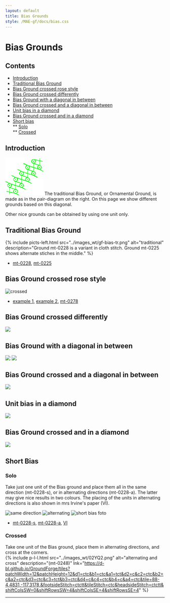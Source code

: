```yaml
---
layout: default
title: Bias Grounds
style: /MAE-gf/docs/bias.css
---
```


# Bias Grounds

## Contents
* [Introduction](#introduction)
* [Traditional Bias Ground](#traditional-bias-ground)
* [Bias Ground crossed rose style](#bias-ground-crossed-rose-style)
* [Bias Ground crossed differently](#bias-ground-crossed-differently)
* [Bias Ground with a diagonal in between](#bias-ground-with-a-diagonal-in-between)
* [Bias Ground crossed and a diagonal in between](#bias-ground-crossed-and-a-diagonal-in-between)
* [Unit bias in a diamond](#unit-bias-in-a-diamond)
* [Bias Ground crossed and in a diamond](#bias-ground-crossed-and-in-a-diamond)      
* [Short bias](#short-bias)         
** [Solo](#solo)     
** [Crossed](#crossed)

## Introduction
![biasground](../images_wt/gf-0221-wt.png?align=right)
The traditional Bias Ground, or Ornamental Ground, is made as in the pair-diagram on the right. On this page we show different grounds based on this diagonal.

Other nice grounds can be obtained by using one unit only.
<p style="clear: both"></p>

## Traditional Bias Ground
{% include picts-left.html
   src="../images_wt/gf-bias-tr.png"
   alt="traditional"
   description="Ground mt-0228 is a variant in cloth stitch. Ground mt-0225 shows alternate stiches in the middle."
 %}
* [mt-0228][T-0228-OD], [mt-0225][T-0225-L]

[T-0228-OD]: https://d-bl.github.io/GroundForge/tiles?patchWidth=12&patchHeight=12&a1=ctc&c1=ctc&d1=tct&a2=tct&b2=ctc&d2=ctc&shiftColsSE=2&shiftRowsSE=2&shiftColsSW=-2&shiftRowsSW=2&tile=6-48,86-4
[T-0225-L]: https://d-bl.github.io/GroundForge/tiles?patchWidth=12&patchHeight=12&d1=tctct&c1=ctc&a1=rrctc&d2=ctc&b2=rrctc&a2=ctc&tile=6-48,86-4&footsideStitch=ctctt&tileStitch=ctct&headsideStitch=ctctt&shiftColsSW=-2&shiftRowsSW=2&shiftColsSE=2&shiftRowsSE=2

##  Bias Ground crossed rose style
![crossed][P-0221-at]
* [example 1][T-wi-D6], [example 2][T-wi-F4], [mt-0278][T-0278-KG]

[P-0221-at]: ../images_wt/gf-bias-at.png
[T-wi-D6]: https://d-bl.github.io/GroundForge/tiles?whiting=D6_P139&patchWidth=12&patchHeight=12&a1=ctct&c1=ctct&d1=ct&a2=ct&b2=ctct&c2=ct&d2=ctct&shiftColsSE=2&shiftRowsSE=2&shiftColsSW=-2&shiftRowsSW=2&tile=8-48,8314
[T-wi-F4]: https://d-bl.github.io/GroundForge/tiles?whiting=F4_P180&patchWidth=12&patchHeight=12&a1=ctcrrctc&c1=ctcllctc&d1=ctc&a2=ctc&b2=ctc&c2=ctc&d2=ctc&shiftColsSE=2&shiftRowsSE=2&shiftColsSW=-2&shiftRowsSW=2&tile=8-48,8314
[T-0278-KG]: https://d-bl.github.io/GroundForge/tiles?patchWidth=12&patchHeight=12&a1=ctc&c1=ctc&d1=c&a2=c&b2=ctct&c2=c&d2=tctc&shiftColsSE=2&shiftRowsSE=2&shiftColsSW=-2&shiftRowsSW=2&tile=8-48,8314

## Bias Ground crossed differently
[![][p-bias-aa]][t-bias-aa]

[p-bias-aa]: ../images_wt/gf-bias-aa.png
[t-bias-aa]: https://d-bl.github.io/GroundForge/tiles?whiting=E6_P160&patchWidth=12&patchHeight=12&a1=ct&b1=ctct&c1=ct&d1=ctct&f1=ctct&g1=ct&h1=ctct&a2=ctct&c2=ctct&d2=ct&e2=ctct&f2=ct&g2=ctct&h2=ct&a3=ct&b3=ctct&c3=ct&d3=ctct&e3=ct&f3=ctct&h3=ctct&a4=ctct&b4=ct&c4=ctct&e4=ctct&f4=ct&g4=ctct&h4=ct&shiftColsSE=4&shiftRowsSE=4&shiftColsSW=-4&shiftRowsSW=4&tile=1488-483,8-483148,831488-4,488-4831

## Bias Ground with a diagonal in between
[![][p-bias-vg]][t-bias-vg]
[![][p-bias-sq]][t-bias-sq]

[p-bias-vg]: ../images_wt/gf-bias-vg.png
[p-bias-sq]: ../images_wt/gf-bias-in-sqr.png
[t-bias-vg]: https://d-bl.github.io/GroundForge/tiles?patchWidth=12&patchHeight=12&a1=ctct&c1=ctct&d1=ct&e1=ctct&b2=ctct&d2=ctct&e2=ct&f2=ctct&a3=ctct&c3=ctct&e3=ctct&f3=ct&shiftColsSE=3&shiftRowsSE=3&shiftColsSW=-3&shiftRowsSW=3&tile=5-486-,-5-486,6-5-48
[t-bias-sq]: https://d-bl.github.io/GroundForge/tiles?patchWidth=12&patchHeight=12&a1=ctct&c1=ctct&d1=ctc&e1=ctc&b2=ctct&d2=ctcl&e2=ctc&f2=ctc&a3=ctct&c3=ctct&e3=ctcl&f3=ctct&shiftColsSE=3&shiftRowsSE=3&shiftColsSW=-3&shiftRowsSW=3&tile=5-486-,-5-486,6-5-48
   
## Bias Ground crossed and a diagonal in between   
[![][p-bias-av]][t-bias-av]

[p-bias-av]: ../images_wt/gf-bias-av.png
[t-bias-av]: https://d-bl.github.io/GroundForge/tiles?patchWidth=12&patchHeight=12&a1=ctct&c1=ctct&e1=ctct&f1=ct&a2=ctct&b2=ctct&c2=ctct&d2=ctct&e2=ctct&f2=ctct&shiftColsSE=2&shiftRowsSE=2&shiftColsSW=-4&shiftRowsSW=2&tile=8-7-48,831214

## Unit bias in a diamond
[![][p-bias-uni]][t-bias-uni]

[p-bias-uni]: ../images_wt/gf-sh-bias-in-sqr.png
[t-bias-uni]: https://d-bl.github.io/GroundForge/tiles?patchWidth=12&patchHeight=12&b1=ctct&d1=ctct&f1=ctct&a2=ctc&c2=ctct&e2=ctct&a3=ctc&b3=ctcr&d3=ctct&f3=ctcl&shiftColsSE=3&shiftRowsSE=3&shiftColsSW=-3&shiftRowsSW=3&tile=-5-4-5,5-5-5-,86-5-5

## Bias Ground crossed and in a diamond
[![][p-bias-unx]][t-bias-unx]

[p-bias-unx]: ../images_wt/gf-bias-x-in-sqr.png
[t-bias-unx]: https://d-bl.github.io/GroundForge/tiles?patchWidth=12&patchHeight=12&b1=ctct&c1=ct&d1=ctct&e1=ct&f1=ctct&a2=ctct&b2=ct&c2=ctct&e2=ctct&f2=ct&a3=ct&b3=ctct&d3=ctct&f3=ctct&shiftColsSE=3&shiftRowsSE=3&shiftColsSW=-3&shiftRowsSW=3&tile=-21486,317-48,88-5-4

## Short Bias
### Solo
Take just one unit of the Bias ground and place them all in the same direction (mt-0228-s), or in alternating directions (mt-0228-a). The latter may give nice results in two colours. The placing of the units in alternating directions is also shown in mrs Irvine's paper (VI). 

![same direction][pic-0228-OG] ![alternating][pic-0228-OGy] ![short bias foto][foto-0228-OGy] 
* [mt-0228-s][T-0228-OG], [mt-0228-a][T-0228-OGy], [VI][T-0267-OGy]

[pic-0228-OG]: ../images_wt/gf%200228-OG.png
[pic-0228-OGy]: ../images_wt/gf%200228%20OGy.png
[foto-0228-OGy]: ../photos/gf-0228-foto.jpg
[T-0228-OG]: https://d-bl.github.io/GroundForge/tiles?patchWidth=12&patchHeight=12&a1=tct&b1=ctc&d1=ctc&a2=ctc&c2=ctc&shiftColsSE=2&shiftRowsSE=2&shiftColsSW=-2&shiftRowsSW=2&tile=86-5,4-5-
[T-0228-OGy]: https://d-bl.github.io/GroundForge/tiles?patchWidth=12&patchHeight=12&a1=tct&b1=ctc&d1=ctc&a2=ctc&c2=ctc&b3=ctc&c3=tct&d3=ctc&a4=ctc&c4=ctc&shiftColsSE=4&shiftRowsSE=4&shiftColsSW=0&shiftRowsSW=4&tile=15-2,7-5-,-586,5-4-
[T-0267-OGy]: https://d-bl.github.io/GroundForge/tiles?patchWidth=12&patchHeight=12&a1=ctc&b1=ctcr&d1=ctct&a2=ctct&c2=ctcl&b3=ctcl&c3=ctc&d3=ctct&a4=ctcr&c4=ctct&shiftColsSE=4&shiftRowsSE=4&shiftColsSW=0&shiftRowsSW=4&tile=15-2,7-5-,-586,5-4-

### Crossed
Take one unit of the Bias ground, place them in alternating directions, and cross at the corners.   
{% include p-l-l.html
  src="../images_wt/02YQ2.png"
  alt="alternating and cross"
  description="(mt-0248)"
  lnk="https://d-bl.github.io/GroundForge/tiles?patchWidth=12&patchHeight=12&d1=ctc&b1=ctc&a1=tct&d2=c&c2=ctc&b2=c&a2=ctc&d3=ctc&c3=tct&b3=ctc&d4=c&c4=ctc&b4=c&a4=ctc&tile=88-4,4831,-117,3178,&footsideStitch=ctctt&tileStitch=ctc&headsideStitch=ctctt&shiftColsSW=0&shiftRowsSW=4&shiftColsSE=4&shiftRowsSE=4"
%}

***





